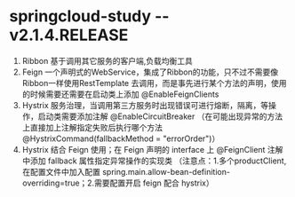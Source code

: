 # springcloud-study -- v2.1.4.RELEASE

1. Ribbon 基于调用其它服务的客户端,负载均衡工具
2. Feign 一个声明式的WebService，集成了Ribbon的功能，只不过不需要像Ribbon一样使用RestTemplate 去调用，而是事先进行某个方法的声明，使用的时候需要还需要在启动类上添加 @EnableFeignClients 
3. Hystrix 服务治理，当调用第三方服务时出现错误可进行熔断，隔离，等操作，启动类需要添加注解 @EnableCircuitBreaker （在可能出现异常的方法上直接加上注解指定失败后执行哪个方法@HystrixCommand(fallbackMethod = "errorOrder")）
4. Hystrix 结合 Feign 使用；在 Feign 声明的 interface 上 @FeignClient 注解中添加 fallback 属性指定异常操作的实现类 （注意点：1.多个productClient,在配置文件中加入配置 spring.main.allow-bean-definition-overriding=true；2.需要配置开启 feign 配合 hystrix）